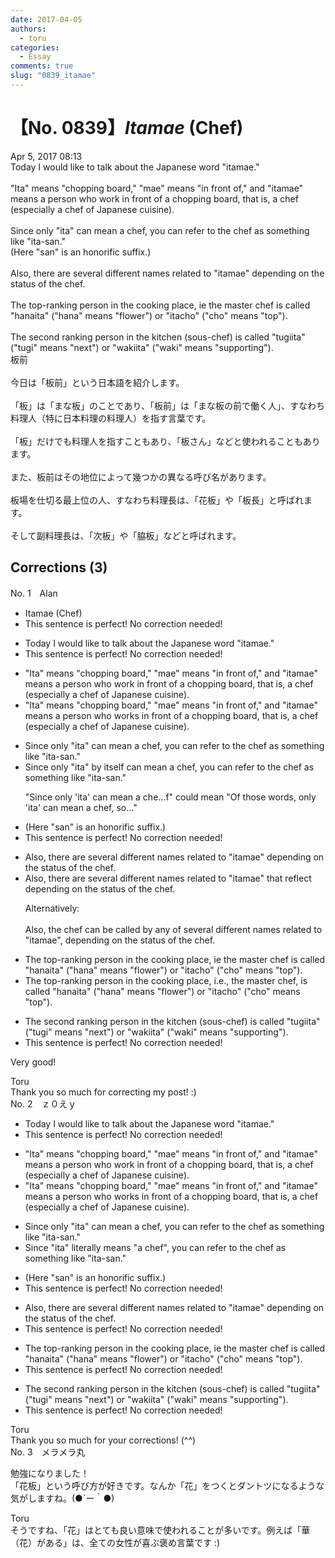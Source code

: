 ```yaml
---
date: 2017-04-05
authors:
  - toru
categories:
  - Essay
comments: true
slug: "0839_itamae"
---
```


# 【No. 0839】<strong><em>Itamae</em></strong> (Chef)
<div class="date">Apr 5, 2017 08:13</div>
<div id="post"><div id="body_show_ori">
Today I would like to talk about the Japanese word "itamae."<br/><br/>"Ita" means "chopping board," "mae" means "in front of," and "itamae" means a person who work in front of a chopping board, that is, a chef (especially a chef of Japanese cuisine).<br/><br/>Since only "ita" can mean a chef, you can refer to the chef as something like "ita-san."<br/>(Here "san" is an honorific suffix.)<br/><br/>Also, there are several different names related to "itamae" depending on the status of the chef.<br/><br/>The top-ranking person in the cooking place, ie the master chef is called "hanaita" ("hana" means "flower") or "itacho" ("cho" means "top").<br/><br/>The second ranking person in the kitchen (sous-chef) is called "tugiita" ("tugi" means "next") or "wakiita" ("waki" means "supporting"). 
</div></div>

<!-- more -->

<div id="post_ja"><div id="body_show_mo">
板前<br/><br/>今日は「板前」という日本語を紹介します。<br/><br/>「板」は「まな板」のことであり、「板前」は「まな板の前で働く人」、すなわち料理人（特に日本料理の料理人）を指す言葉です。<br/><br/>「板」だけでも料理人を指すこともあり、「板さん」などと使われることもあります。<br/><br/>また、板前はその地位によって幾つかの異なる呼び名があります。<br/><br/>板場を仕切る最上位の人、すなわち料理長は、「花板」や「板長」と呼ばれます。<br/><br/>そして副料理長は、「次板」や「脇板」などと呼ばれます。
</div></div>

## Corrections (3)
<div id="block"><div class="first_name"> No. 1　<span class="just_name">Alan</span></div><div id="block2">
<ul class="correction_field">
<li class="incorrect">Itamae (Chef)</li>
<li class="corrected perfect">This sentence is perfect! No correction needed!</li>
</ul>
<ul class="correction_field">
<li class="incorrect">Today I would like to talk about the Japanese word "itamae."</li>
<li class="corrected perfect">This sentence is perfect! No correction needed!</li>
</ul>
<ul class="correction_field">
<li class="incorrect">"Ita" means "chopping board," "mae" means "in front of," and "itamae" means a person who work in front of a chopping board, that is, a chef (especially a chef of Japanese cuisine).</li>
<li class="corrected correct">
"Ita" means "chopping board," "mae" means "in front of," and "itamae" means a person who work<span class="f_red">s</span> in front of a chopping board, that is, a chef (especially a chef of Japanese cuisine).
</li>
</ul>
<ul class="correction_field">
<li class="incorrect">Since only "ita" can mean a chef, you can refer to the chef as something like "ita-san."</li>
<li class="corrected correct">
Since <span class="sline">only </span>"ita" <span class="f_red">by itself </span>can mean a chef, you can refer to the chef as something like "ita-san."
<p class="correction_comment">"Since only 'ita' can mean a che...f" could mean "Of those words, only 'ita' can mean a chef, so..."</p>
</li>
</ul>
<ul class="correction_field">
<li class="incorrect">(Here "san" is an honorific suffix.)</li>
<li class="corrected perfect">This sentence is perfect! No correction needed!</li>
</ul>
<ul class="correction_field">
<li class="incorrect">Also, there are several different names related to "itamae" depending on the status of the chef.</li>
<li class="corrected correct">
Also, there are several different names related to "itamae"<span class="f_red"> that reflect</span><span class="sline"> depending on</span> the status of the chef.
<p class="correction_comment">Alternatively:<br/><br/>Also, the chef can be called by any of several different names related to "itamae", depending on the status of the chef.</p>
</li>
</ul>
<ul class="correction_field">
<li class="incorrect">The top-ranking person in the cooking place, ie the master chef is called "hanaita" ("hana" means "flower") or "itacho" ("cho" means "top").</li>
<li class="corrected correct">
The top-ranking person in the cooking place, i<span class="f_red">.</span>e<span class="f_red">.,</span> the master chef<span class="f_red">,</span> is called "hanaita" ("hana" means "flower") or "itacho" ("cho" means "top").
</li>
</ul>
<ul class="correction_field">
<li class="incorrect">The second ranking person in the kitchen (sous-chef) is called "tugiita" ("tugi" means "next") or "wakiita" ("waki" means "supporting").</li>
<li class="corrected perfect">This sentence is perfect! No correction needed!</li>
</ul>
<p class="comment_small">
 Very good!
</p>

</div><div class="name"><span class="just_name">Toru</span><br>
Thank you so much for correcting my post! :)
</div>
</div>
<div id="block"><div class="first_name"> No. 2　<span class="just_name">ｚ０えｙ</span></div><div id="block2">
<ul class="correction_field">
<li class="incorrect">Today I would like to talk about the Japanese word "itamae."</li>
<li class="corrected perfect">This sentence is perfect! No correction needed!</li>
</ul>
<ul class="correction_field">
<li class="incorrect">"Ita" means "chopping board," "mae" means "in front of," and "itamae" means a person who work in front of a chopping board, that is, a chef (especially a chef of Japanese cuisine).</li>
<li class="corrected correct">
"Ita" means "chopping board," "mae" means "in front of," and "itamae" means a person who work<span class="f_blue">s</span> in front of a chopping board, that is, a chef (especially a chef of Japanese cuisine).
</li>
</ul>
<ul class="correction_field">
<li class="incorrect">Since only "ita" can mean a chef, you can refer to the chef as something like "ita-san."</li>
<li class="corrected correct">
Since "ita" <span class="f_blue">literally means "a chef"</span>, you can refer to the chef as something like "ita-san."
</li>
</ul>
<ul class="correction_field">
<li class="incorrect">(Here "san" is an honorific suffix.)</li>
<li class="corrected perfect">This sentence is perfect! No correction needed!</li>
</ul>
<ul class="correction_field">
<li class="incorrect">Also, there are several different names related to "itamae" depending on the status of the chef.</li>
<li class="corrected perfect">This sentence is perfect! No correction needed!</li>
</ul>
<ul class="correction_field">
<li class="incorrect">The top-ranking person in the cooking place, ie the master chef is called "hanaita" ("hana" means "flower") or "itacho" ("cho" means "top").</li>
<li class="corrected perfect">This sentence is perfect! No correction needed!</li>
</ul>
<ul class="correction_field">
<li class="incorrect">The second ranking person in the kitchen (sous-chef) is called "tugiita" ("tugi" means "next") or "wakiita" ("waki" means "supporting").</li>
<li class="corrected perfect">This sentence is perfect! No correction needed!</li>
</ul>
</div><div class="name"><span class="just_name">Toru</span><br>
Thank you so much for your corrections! (^^)
</div>
</div>
<div id="block"><div class="first_name"> No. 3　<span class="just_name">メラメラ丸</span></div><div id="block2">
<p class="comment_small">
 勉強になりました！
 <br/>
 「花板」という呼び方が好きです。なんか「花」をつくとダントツになるような気がしますね。(●´ー｀●)
</p>

</div><div class="name"><span class="just_name">Toru</span><br>
そうですね、「花」はとても良い意味で使われることが多いです。例えば「華（花）がある」は、全ての女性が喜ぶ褒め言葉です :)
</div>
</div>
